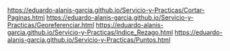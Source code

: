 https://eduardo-alanis-garcia.github.io/Servicio-y-Practicas/Cortar-Paginas.html
https://eduardo-alanis-garcia.github.io/Servicio-y-Practicas/Georeferenciar.html
https://eduardo-alanis-garcia.github.io/Servicio-y-Practicas/Indice_Rezago.html
https://eduardo-alanis-garcia.github.io/Servicio-y-Practicas/Puntos.html  
